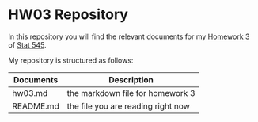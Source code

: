 HW03 Repository
================

In this repository you will find the relevant documents for my [Homework 3](http://stat545.com/Classroom/assignments/hw03/hw03.html) of [Stat 545](http://stat545.com/Classroom/).

My repository is structured as follows:

| Documents | Description                        |
|-----------|------------------------------------|
| hw03.md   | the markdown file for homework 3   |
| README.md | the file you are reading right now |

